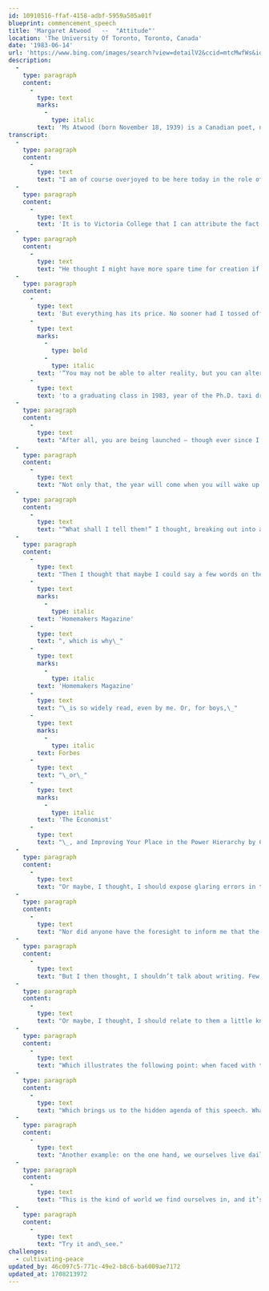 ```yaml
---
id: 10910516-ffaf-4158-adbf-5959a505a01f
blueprint: commencement_speech
title: 'Margaret Atwood   --  "Attitude"'
location: 'The University Of Toronto, Toronto, Canada'
date: '1983-06-14'
url: 'https://www.bing.com/images/search?view=detailV2&ccid=mtcMwfWs&id=E4C7F6E4985BDC26A02DBC808753C95F60A11EE3&thid=OIP.mtcMwfWsyUMfiuf1hNpb_wHaEc&mediaurl=https%3a%2f%2fd.newsweek.com%2fen%2ffull%2f333017%2fmargaret-atwood.jpg&cdnurl=https%3a%2f%2fth.bing.com%2fth%2fid%2fR.9ad70cc1f5acc9431f8ae7f584da5bff%3frik%3d4x6hYF%252fJU4eAvA%26pid%3dImgRaw%26r%3d0&exph=961&expw=1600&q=Margaret+Atwood+image&simid=608041660363337995&FORM=IRPRST&ck=BD2A4FC3361386152AC8163790778FC8&selectedIndex=15&itb=0'
description:
  -
    type: paragraph
    content:
      -
        type: text
        marks:
          -
            type: italic
        text: 'Ms Atwood (born November 18, 1939) is a Canadian poet, novelist, literary critic, essayist, and environmental activist. She is among the most-honored authors of fiction in recent history.'
transcript:
  -
    type: paragraph
    content:
      -
        type: text
        text: "I am of course overjoyed to be here today in the role of ceremonial object. There is more than the usual amount of satisfaction in receiving an honorary degree from the university that helped to form one’s erstwhile callow and ignorant mind into the thing of dubious splendor that it is today; whose professors put up with so many overdue term papers, and struggled to read one’s handwriting, of which ‘interesting’ is the best that has been said; at which one failed to learn Anglo-Saxon and somehow missed Bibliography entirely, a severe error which I trust no one present here today has committed; and at which one underwent excruciating agonies not only of soul but of body, later traced to having drunk too much coffee in the bowels of\_Wymilwood."
  -
    type: paragraph
    content:
      -
        type: text
        text: 'It is to Victoria College that I can attribute the fact that Bell Canada, Oxford University Press and McClelland and Stewart all failed to hire me in the summer of ‘63, on the grounds that I was a) overqualified and b) couldn’t type, thus producing in me that state of joblessness, angst and cosmic depression which everyone knows is indispensable for novelists and poets, although nobody has ever claimed the same for geologists, dentists or chartered accountants. It is also due to Victoria College, incarnated in the person of Northrop Frye, that I didn’t run away to England to become a waitress, live in a garret, write masterpieces and get tuberculosis.'
  -
    type: paragraph
    content:
      -
        type: text
        text: "He thought I might have more spare time for creation if I ran away to Boston, lived in a stupor, wrote footnotes and got anxiety attacks, that is, if I went to Graduate School, and he was right. So, for all the benefits conferred upon me by my Alma Mater, where they taught me that the truth would make me free but failed to warn me of the kind of trouble I’d get into by trying to tell it – I remain duly\_grateful."
  -
    type: paragraph
    content:
      -
        type: text
        text: 'But everything has its price. No sooner had I tossed off a graceful reply to the letter inviting me to be present today than I began to realize the exorbitance of what was expected of me. I was going to have to come up with something to say,'
      -
        type: text
        marks:
          -
            type: bold
          -
            type: italic
        text: '“You may not be able to alter reality, but you can alter your attitude towards it, and this, paradoxically, alters reality. Try it and see.”'
      -
        type: text
        text: 'to a graduating class in 1983, year of the Ph.D. taxi driver, when young people have unemployment the way they used to have ugly blackheads; something presumably useful, wise, filled with resonance and overview, helpful, encouraging and optimistic.'
  -
    type: paragraph
    content:
      -
        type: text
        text: "After all, you are being launched – though ever since I experienced the process, I’ve wondered why “convocation” is the name for it. “Ejection” would be better. Even in the best of times, it’s more or less like being pushed over a cliff, and these are not the best of times. In case you haven’t figured it out already, I’m here to tell you that it’s an armpit out there. As for your university degree, there are definitely going to be days when you will feel that you’ve been given a refrigerator and sent to the middle of a jungle, where there are no three-pronged grounded\_plugholes."
  -
    type: paragraph
    content:
      -
        type: text
        text: "Not only that, the year will come when you will wake up in the middle of the night and realize that the people you went to school with are in positions of power, and may soon actually be running things. If there’s anything more calculated to thick men’s blood with cold, it’s that. After all, you know how much they didn’t know then, and, given yourself as an example, you can’t assume they know a great deal more now. “We’re all doomed,” you will think. (For example: Brian Mulroney is only a year older than I am.) You may feel that the only thing to do when you’ve reached this stage is to take up nail-biting, mantras, or jogging, all of which would be recognized by animal behavior specialists as substitution activities, like scratching, which are resorted to in moments of unresolved conflict. But we’ll get around to some positive thinking in a\_moment."
  -
    type: paragraph
    content:
      -
        type: text
        text: "“What shall I tell them!” I thought, breaking out into a cold sweat, as I tossed and turned night after night. (Lest you leap to indulge in Calvinistic guilt at the idea of having been the proximate cause of my discomfort, let me hasten to add that I was on a boat. The tossing and turning was par for the course, and the cold sweat can be cured by Gravol). For a while I toyed with the idea of paraphrasing Kurt Vonnegut, who told one graduating class, “Everything is going to become unbelievably worse and will never get better again,” and walked off the stage. But that’s the American style: boom or bust. A Canadian would be more apt to say, “things may be pretty mediocre but let’s at least try to hold the\_line.”"
  -
    type: paragraph
    content:
      -
        type: text
        text: "Then I thought that maybe I could say a few words on the subject of a liberal arts education, and how it prepares you for life. But sober reflection led me to the conclusion that this topic too was a washout; for, as you will soon discover, a liberal arts education doesn’t exactly prepare you for life. A preparation-for-life curriculum would not consist of courses on Victorian Thought and French Romanticism, but of things like How to Cope With Marital Breakdown, Getting More for your Footwear Dollar, Dealing With Stress, and How To Keep Your Fingernails from Breaking Off by Always Filing Them Towards the Center; in other words, it would read like the contents page of\_"
      -
        type: text
        marks:
          -
            type: italic
        text: 'Homemakers Magazine'
      -
        type: text
        text: ", which is why\_"
      -
        type: text
        marks:
          -
            type: italic
        text: 'Homemakers Magazine'
      -
        type: text
        text: "\_is so widely read, even by me. Or, for boys,\_"
      -
        type: text
        marks:
          -
            type: italic
        text: Forbes
      -
        type: text
        text: "\_or\_"
      -
        type: text
        marks:
          -
            type: italic
        text: 'The Economist'
      -
        type: text
        text: "\_, and Improving Your Place in the Power Hierarchy by Choosing the Right Suit. (Dark blue with a faint white pinstripe, not too far apart, in case you’re\_interested.)"
  -
    type: paragraph
    content:
      -
        type: text
        text: "Or maybe, I thought, I should expose glaring errors in the educational system, or compile a list of things I was taught which are palpably not true. For instance, in high school I made the mistake of taking Home Economics instead of Typing – we thought, in those days, that if you took the commercial course most of your eyebrows would come off and would have to be drawn on with a pencil for the rest of your life – where I was told that every meal should consist of a brown thing, a white thing, a yellow thing and a green thing; that it was not right to lick the spoon while cooking; and that the inside of a dress seam was as important as the outside. All three of these ideas are false and should be discarded immediately by anyone who still holds\_them."
  -
    type: paragraph
    content:
      -
        type: text
        text: "Nor did anyone have the foresight to inform me that the best thing I could do for myself as a writer would be back and wrist exercises. No one has yet done a study of this, but they will, and when they start excavating and measuring the spines and arm bones of the skeletons of famous writers of the past I am sure they will find that those who wrote the longest novels, such as Dickens and Melville, also had the thickest wrists. The real reason that Emily Dickinson stuck to lyric poems with relatively few stanzas is that she had spindly fingers. You may scoff, but future research will prove me\_right."
  -
    type: paragraph
    content:
      -
        type: text
        text: "But I then thought, I shouldn’t talk about writing. Few of this graduating class will wish to be writers, and those that do should by no means be encouraged. Weave a circle round them thrice, and close your eyes holy dread, because who needs the competition? What with the proliferation of Creative Writing courses, a mushroom of recent growth all but unknown in my youth, we will soon have a state of affairs in which everybody writes and nobody reads, the exact reverse of the way things were when I was composing dolorous verses in a rented cupboard on Charles Street in the early\_sixties."
  -
    type: paragraph
    content:
      -
        type: text
        text: "Or maybe, I thought, I should relate to them a little known fact of shocking import, which they will remember vividly when they have all but forgotten the rest of this speech. For example: nobody ever tells you, but did you know that when you have a baby your hair falls out? Not all of it, and not all at once, but it does fall out. It has something to do with a zinc imbalance. The good news is that it does grow back in. This only applies to girls. With boys, it falls out whether you have a baby or not, and it never grows back in; but even then there is hope. In a pinch, you can resort to quotation, a commodity which a liberal arts education teaches you to treat with respect, and I offer the following: “God only made a few perfect heads, and the rest lie covered with\_hair.”"
  -
    type: paragraph
    content:
      -
        type: text
        text: "Which illustrates the following point: when faced with the inevitable, you always have a choice. You may not be able to alter reality, but you can alter your attitude towards it. As I learned during my liberal arts education, any symbol can have, in the imaginative context, two versions, a positive and a negative. Blood can either be the gift of life or what comes out of you when you cut your wrists in the bathtub. Or, somewhat less drastically, if you spill your milk you’re left with a glass which is either half empty or half\_full."
  -
    type: paragraph
    content:
      -
        type: text
        text: "Which brings us to the hidden agenda of this speech. What you are being ejected into today is a world that is both half empty and half full. On the one hand, the biosphere is rotting away. The raindrops that keep falling on your head are also killing the fish, the trees, the animals, and, if they keep being as acid as they are now, they’ll eventually do away with things a lot closer to home, such as crops, front lawns and your digestive tract. Nature is no longer what surrounds us, we surround it, and the switch has not been for the better. On the other hand, unlike the ancient Egyptians, we as a civilization know what mistakes we are making and we also have the technology to stop making them; all that is lacking is the\_will."
  -
    type: paragraph
    content:
      -
        type: text
        text: "Another example: on the one hand, we ourselves live daily with the threat of annihilation. We’re just a computer button and a few minutes away from it, and the gap between us and it is narrowing every day. We secretly think in terms not of “If the Bomb Drops” but of “When the Bomb Drops”, and it’s understandable if we sometimes let ourselves slide into a mental state of powerlessness and consequent apathy. On the other hand, the catastrophe that threatens us as a species, and most other species as well, is not unpredictable and uncontrollable, like the eruption of the volcano that destroyed Pompeii. If it occurs, we can die with the dubious satisfaction of knowing that the death of the world was a man-made and therefore preventable event, and that the failure to prevent it was a failure of human\_will."
  -
    type: paragraph
    content:
      -
        type: text
        text: "This is the kind of world we find ourselves in, and it’s not pleasant. Faced with facts this depressing, the question of the economy – or how many of us in this country can afford two cars doesn’t really loom too large, but you’d never know it from reading the papers. Things are in fact a lot worse elsewhere, where expectations center not on cars and houses and jobs but on the next elusive meal. That’s part of the down side. The up side, here and now, is that this is still more or less a democracy; you don’t get shot or tortured yet for expressing an opinion, and politicians, motivated as they may be by greed and the lust for power, are nevertheless or because of this, still swayed by public opinion. The issues raised in any election are issues perceived by those who want power to be of importance to those in a position to confer it upon them. In other words, if enough people show by the issues they raise and by the way they’re willing to vote that they want changes made, then change becomes possible. You may not be able to alter reality, but you can alter your attitude towards it, and this, paradoxically, alters\_reality."
  -
    type: paragraph
    content:
      -
        type: text
        text: "Try it and\_see."
challenges:
  - cultivating-peace
updated_by: 46c097c5-771c-49e2-b8c6-ba6009ae7172
updated_at: 1708213972
---
```

